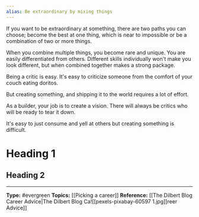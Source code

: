```yaml
---
alias: Be extraordinary by mixing things
---
```

If you want to be extraordinary at something, there are two paths you can choose; become the best at one thing, which is near to impossible or be a combination of two or more things. 

When you combine multiple things, you become rare and unique. You are easily differentiated from others. Different skills individually won't make you look different, but when combined together makes a strong package. 

Being a critic is easy. It's easy to criticize someone from the comfort of your couch eating doritos. 

But creating something, and shipping it to the world requires a lot of effort. 

As a builder, your job is to create a vision. There will always be critics who will be ready to tear it down. 

It's easy to just consume and yell at others but creating something is difficult. 

# Heading 1
## Heading 2


----
**Type:** #evergreen 
**Topics:** [[Picking a career]]
**Reference:** [[The Dilbert Blog Career Advice|The Dilbert Blog Ca![[pexels-pixabay-60597 1.jpg]]reer Advice]]

